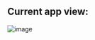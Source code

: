## Current app view:
![image](https://github.com/user-attachments/assets/0ca482dc-d08d-44e0-8ef2-d169052f8124)

